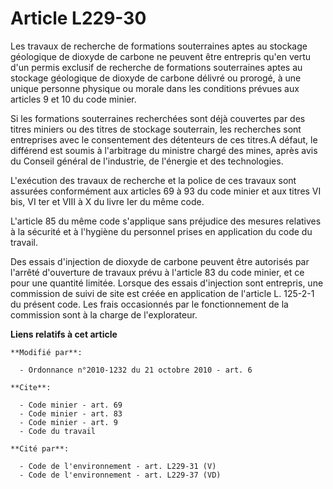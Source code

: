 # Article L229-30

Les travaux de recherche de formations souterraines aptes au stockage géologique de dioxyde de carbone ne peuvent être
entrepris qu'en vertu d'un permis exclusif de recherche de formations souterraines aptes au stockage géologique de dioxyde de
carbone délivré ou prorogé, à une unique personne physique ou morale dans les conditions prévues aux articles 9 et 10 du code
minier. 

Si les formations souterraines recherchées sont déjà couvertes par des titres miniers ou des titres de stockage souterrain,
les recherches sont entreprises avec le consentement des détenteurs de ces titres.A défaut, le différend est soumis à
l'arbitrage du ministre chargé des mines, après avis du Conseil général de l'industrie, de l'énergie et des technologies.

L'exécution des travaux de recherche et la police de ces travaux sont assurées conformément aux articles 69 à 93 du code
minier et aux titres VI bis, VI ter et VIII à X du livre Ier du même code.

L'article 85 du même code s'applique sans préjudice des mesures relatives à la sécurité et à l'hygiène du personnel prises en
application du code du travail. 

Des essais d'injection de dioxyde de carbone peuvent être autorisés par l'arrêté d'ouverture de travaux prévu à l'article 83
du code minier, et ce pour une quantité limitée. Lorsque des essais d'injection sont entrepris, une commission de suivi de
site est créée en application de l'article L. 125-2-1 du présent code. Les frais occasionnés par le fonctionnement de la
commission sont à la charge de l'explorateur.

**Liens relatifs à cet article**

	**Modifié par**:

	  - Ordonnance n°2010-1232 du 21 octobre 2010 - art. 6

	**Cite**:

	  - Code minier - art. 69
	  - Code minier - art. 83
	  - Code minier - art. 9
	  - Code du travail

	**Cité par**:

	  - Code de l'environnement - art. L229-31 (V)
	  - Code de l'environnement - art. L229-37 (VD)
